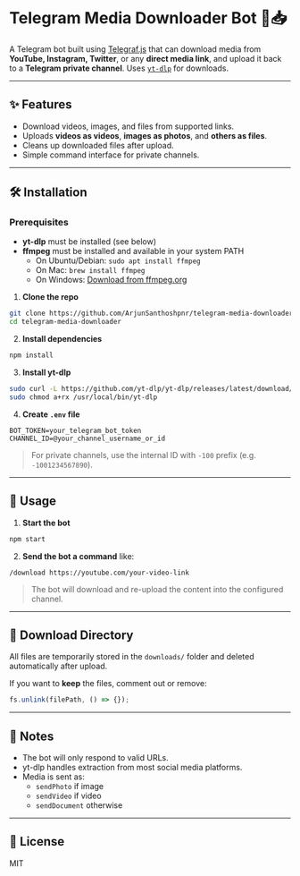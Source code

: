 # Telegram Media Downloader Bot 🤖📥

A Telegram bot built using [Telegraf.js](https://telegraf.js.org/) that can download media from **YouTube, Instagram, Twitter**, or any **direct media link**, and upload it back to a **Telegram private channel**. Uses [`yt-dlp`](https://github.com/yt-dlp/yt-dlp) for downloads.

---

## ✨ Features

- Download videos, images, and files from supported links.
- Uploads **videos as videos**, **images as photos**, and **others as files**.
- Cleans up downloaded files after upload.
- Simple command interface for private channels.

---

## 🛠 Installation

### Prerequisites

- **yt-dlp** must be installed (see below)
- **ffmpeg** must be installed and available in your system PATH
  - On Ubuntu/Debian: `sudo apt install ffmpeg`
  - On Mac: `brew install ffmpeg`
  - On Windows: [Download from ffmpeg.org](https://ffmpeg.org/download.html)

1. **Clone the repo**

```bash
git clone https://github.com/ArjunSanthoshpnr/telegram-media-downloader.git
cd telegram-media-downloader
```

2. **Install dependencies**

```bash
npm install
```

3. **Install yt-dlp**

```bash
sudo curl -L https://github.com/yt-dlp/yt-dlp/releases/latest/download/yt-dlp -o /usr/local/bin/yt-dlp
sudo chmod a+rx /usr/local/bin/yt-dlp
```

4. **Create `.env` file**

```env
BOT_TOKEN=your_telegram_bot_token
CHANNEL_ID=@your_channel_username_or_id
```

> For private channels, use the internal ID with `-100` prefix (e.g. `-1001234567890`).

---

## 🚀 Usage

1. **Start the bot**

```bash
npm start
```

2. **Send the bot a command** like:

```
/download https://youtube.com/your-video-link
```

> The bot will download and re-upload the content into the configured channel.

---

## 📁 Download Directory

All files are temporarily stored in the `downloads/` folder and deleted automatically after upload.

If you want to **keep** the files, comment out or remove:

```js
fs.unlink(filePath, () => {});
```

---

## 🧠 Notes

- The bot will only respond to valid URLs.
- yt-dlp handles extraction from most social media platforms.
- Media is sent as:
  - `sendPhoto` if image
  - `sendVideo` if video
  - `sendDocument` otherwise

---

## 📜 License

MIT
